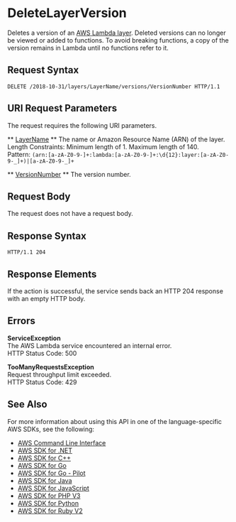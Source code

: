 # DeleteLayerVersion<a name="API_DeleteLayerVersion"></a>

Deletes a version of an [AWS Lambda layer](https://docs.aws.amazon.com/lambda/latest/dg/configuration-layers.html)\. Deleted versions can no longer be viewed or added to functions\. To avoid breaking functions, a copy of the version remains in Lambda until no functions refer to it\.

## Request Syntax<a name="API_DeleteLayerVersion_RequestSyntax"></a>

```
DELETE /2018-10-31/layers/LayerName/versions/VersionNumber HTTP/1.1
```

## URI Request Parameters<a name="API_DeleteLayerVersion_RequestParameters"></a>

The request requires the following URI parameters\.

 ** [LayerName](#API_DeleteLayerVersion_RequestSyntax) **   <a name="SSS-DeleteLayerVersion-request-LayerName"></a>
The name or Amazon Resource Name \(ARN\) of the layer\.  
Length Constraints: Minimum length of 1\. Maximum length of 140\.  
Pattern: `(arn:[a-zA-Z0-9-]+:lambda:[a-zA-Z0-9-]+:\d{12}:layer:[a-zA-Z0-9-_]+)|[a-zA-Z0-9-_]+` 

 ** [VersionNumber](#API_DeleteLayerVersion_RequestSyntax) **   <a name="SSS-DeleteLayerVersion-request-VersionNumber"></a>
The version number\.

## Request Body<a name="API_DeleteLayerVersion_RequestBody"></a>

The request does not have a request body\.

## Response Syntax<a name="API_DeleteLayerVersion_ResponseSyntax"></a>

```
HTTP/1.1 204
```

## Response Elements<a name="API_DeleteLayerVersion_ResponseElements"></a>

If the action is successful, the service sends back an HTTP 204 response with an empty HTTP body\.

## Errors<a name="API_DeleteLayerVersion_Errors"></a>

 **ServiceException**   
The AWS Lambda service encountered an internal error\.  
HTTP Status Code: 500

 **TooManyRequestsException**   
Request throughput limit exceeded\.  
HTTP Status Code: 429

## See Also<a name="API_DeleteLayerVersion_SeeAlso"></a>

For more information about using this API in one of the language\-specific AWS SDKs, see the following:
+  [AWS Command Line Interface](https://docs.aws.amazon.com/goto/aws-cli/lambda-2015-03-31/DeleteLayerVersion) 
+  [AWS SDK for \.NET](https://docs.aws.amazon.com/goto/DotNetSDKV3/lambda-2015-03-31/DeleteLayerVersion) 
+  [AWS SDK for C\+\+](https://docs.aws.amazon.com/goto/SdkForCpp/lambda-2015-03-31/DeleteLayerVersion) 
+  [AWS SDK for Go](https://docs.aws.amazon.com/goto/SdkForGoV1/lambda-2015-03-31/DeleteLayerVersion) 
+  [AWS SDK for Go \- Pilot](https://docs.aws.amazon.com/goto/SdkForGoPilot/lambda-2015-03-31/DeleteLayerVersion) 
+  [AWS SDK for Java](https://docs.aws.amazon.com/goto/SdkForJava/lambda-2015-03-31/DeleteLayerVersion) 
+  [AWS SDK for JavaScript](https://docs.aws.amazon.com/goto/AWSJavaScriptSDK/lambda-2015-03-31/DeleteLayerVersion) 
+  [AWS SDK for PHP V3](https://docs.aws.amazon.com/goto/SdkForPHPV3/lambda-2015-03-31/DeleteLayerVersion) 
+  [AWS SDK for Python](https://docs.aws.amazon.com/goto/boto3/lambda-2015-03-31/DeleteLayerVersion) 
+  [AWS SDK for Ruby V2](https://docs.aws.amazon.com/goto/SdkForRubyV2/lambda-2015-03-31/DeleteLayerVersion) 